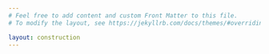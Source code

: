 ```yaml
---
# Feel free to add content and custom Front Matter to this file.
# To modify the layout, see https://jekyllrb.com/docs/themes/#overriding-theme-defaults

layout: construction
---
```

